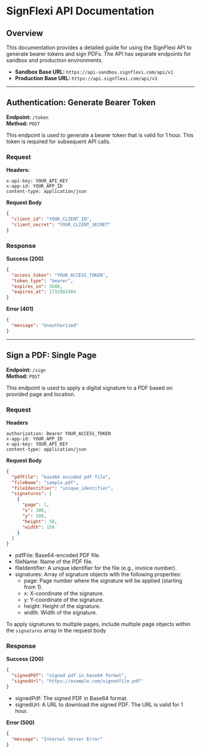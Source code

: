 # SignFlexi API Documentation

## Overview

This documentation provides a detailed guide for using the SignFlexi API to generate bearer tokens and sign PDFs. The API has separate endpoints for sandbox and production environments.

- **Sandbox Base URL:** `https://api-sandbox.signflexi.com/api/v1`
- **Production Base URL:** `https://api.signflexi.com/api/v1`

---

## Authentication: Generate Bearer Token

**Endpoint:** `/token`  
**Method:** `POST`

This endpoint is used to generate a bearer token that is valid for 1 hour. This token is required for subsequent API calls.

### Request

**Headers:**

```http
x-api-key: YOUR_API_KEY
x-app-id: YOUR_APP_ID
content-type: application/json
```

**Request Body**

```json
{
  "client_id": "YOUR_CLIENT_ID",
  "client_secret": "YOUR_CLIENT_SECRET"
}
```

### Response

**Success (200)**

```json
{
  "access_token": "YOUR_ACCESS_TOKEN",
  "token_type": "bearer",
  "expires_in": 3600,
  "expires_at": 1732882484
}
```

**Error (401)**

```json
{
  "message": "Unauthorized"
}
```

---

## Sign a PDF: Single Page

**Endpoint:** `/sign`  
**Method:** `POST`

This endpoint is used to apply a digital signature to a PDF based on provided page and location.

### Request

**Headers**

```http
authorization: Bearer YOUR_ACCESS_TOKEN
x-app-id: YOUR_APP_ID
x-api-key: YOUR_API_KEY
content-type: application/json
```

**Request Body**

```json
{
  "pdfFile": "base64 encoded pdf file",
  "fileName": "sample.pdf",
  "fileIdentifier": "unique_identifier",
  "signatures": [
    {
      "page": 1,
      "x": 100,
      "y": 100,
      "height": 50,
      "width": 150
    }
  ]
}
```

- pdfFile: Base64-encoded PDF file.
- fileName: Name of the PDF file.
- fileIdentifier: A unique identifier for the file (e.g., invoice number).
- signatures: Array of signature objects with the following properties:
  - page: Page number where the signature will be applied (starting from 1).
  - x: X-coordinate of the signature.
  - y: Y-coordinate of the signature.
  - height: Height of the signature.
  - width: Width of the signature.

To apply signatures to multiple pages, include multiple page objects within the `signatures` array in the request body

### Response

**Success (200)**

```json
{
  "signedPdf": "signed pdf in base64 format",
  "signedUrl": "https://example.com/signedfile.pdf"
}
```

- signedPdf: The signed PDF in Base64 format.
- signedUrl: A URL to download the signed PDF. The URL is valid for 1 hour.

**Error (500)**

```json
{
  "message": "Internal Server Error"
}
```
